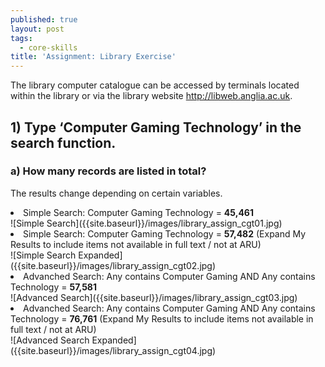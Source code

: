 ```yaml
---
published: true
layout: post
tags:
  - core-skills
title: 'Assignment: Library Exercise'
---
```

The library computer catalogue can be accessed by terminals located within the library or via the library website http://libweb.anglia.ac.uk.

## 1) Type ‘Computer Gaming Technology’ in the search function.

### a) How many records are listed in total? 
The results change depending on certain variables.
<li>Simple Search: Computer Gaming Technology = <b>45,461</b></li>
![Simple Search]({{site.baseurl}}/images/library_assign_cgt01.jpg)
<li>Simple Search: Computer Gaming Technology = <b>57,482</b> (Expand My Results to include items not available in full text / not at ARU)</li>
![Simple Search Expanded]({{site.baseurl}}/images/library_assign_cgt02.jpg)
<li>Advanched Search: Any contains Computer Gaming AND Any contains Technology = <b>57,581</b></li>
![Advanced Search]({{site.baseurl}}/images/library_assign_cgt03.jpg)
<li>Advanched Search: Any contains Computer Gaming AND Any contains Technology = <b>76,761</b> (Expand My Results to include items not available in full text / not at ARU)</li>
![Advanced Search Expanded]({{site.baseurl}}/images/library_assign_cgt04.jpg)

